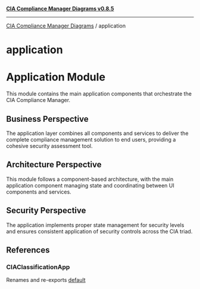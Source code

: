 [**CIA Compliance Manager Diagrams v0.8.5**](../README.md)

***

[CIA Compliance Manager Diagrams](../modules.md) / application

# application

# Application Module

This module contains the main application components that orchestrate the CIA Compliance Manager.

## Business Perspective
The application layer combines all components and services to deliver the complete
compliance management solution to end users, providing a cohesive security assessment tool.

## Architecture Perspective
This module follows a component-based architecture, with the main application component
managing state and coordinating between UI components and services.

## Security Perspective
The application implements proper state management for security levels and ensures
consistent application of security controls across the CIA triad.

## References

### CIAClassificationApp

Renames and re-exports [default](CIAClassificationApp/functions/default.md)
